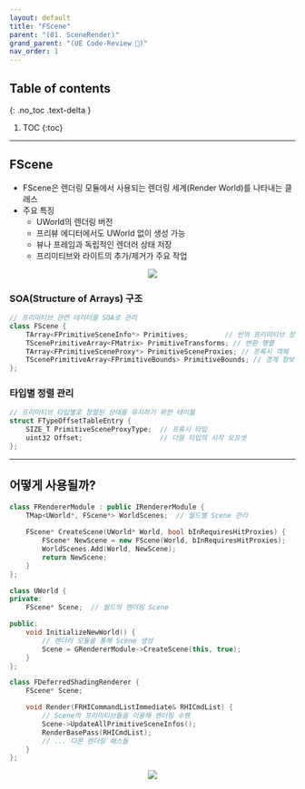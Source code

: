 ```yaml
---
layout: default
title: "FScene"
parent: "(01. SceneRender)"
grand_parent: "(UE Code-Review 🐳)"
nav_order: 1
---
```


## Table of contents
{: .no_toc .text-delta }

1. TOC
{:toc}

---

## FScene

* FScene은 렌더링 모듈에서 사용되는 렌더링 세계(Render World)를 나타내는 클래스
* 주요 특징
    * UWorld의 렌더링 버전
    * 프리뷰 에디터에서도 UWorld 없이 생성 가능
    * 뷰나 프레임과 독립적인 렌더러 상태 저장
    * 프리미티브와 라이트의 추가/제거가 주요 작업

<p align="center">
  <img src="https://taehyungs-programming-blog.github.io/blog/assets/images/unreal_review_ver3/basic/01.05_01.png"/>
</p>

### SOA(Structure of Arrays) 구조

```cpp
// 프리미티브 관련 데이터를 SOA로 관리
class FScene {
    TArray<FPrimitiveSceneInfo*> Primitives;         // 씬의 프리미티브 정보
    TScenePrimitiveArray<FMatrix> PrimitiveTransforms; // 변환 행렬
    TArray<FPrimitiveSceneProxy*> PrimitiveSceneProxies; // 프록시 객체
    TScenePrimitiveArray<FPrimitiveBounds> PrimitiveBounds; // 경계 정보
};
```

### 타입별 정렬 관리

```cpp
// 프리미티브 타입별로 정렬된 상태를 유지하기 위한 테이블
struct FTypeOffsetTableEntry {
    SIZE_T PrimitiveSceneProxyType;  // 프록시 타입
    uint32 Offset;                   // 다음 타입의 시작 오프셋
};
```

---

## 어떻게 사용될까?

```cpp
class FRendererModule : public IRendererModule {
    TMap<UWorld*, FScene*> WorldScenes;  // 월드별 Scene 관리
    
    FScene* CreateScene(UWorld* World, bool bInRequiresHitProxies) {
        FScene* NewScene = new FScene(World, bInRequiresHitProxies);
        WorldScenes.Add(World, NewScene);
        return NewScene;
    }
};
```

```cpp
class UWorld {
private:
    FScene* Scene;  // 월드의 렌더링 Scene

public:
    void InitializeNewWorld() {
        // 렌더러 모듈을 통해 Scene 생성
        Scene = GRendererModule->CreateScene(this, true);
    }
};
```

```cpp
class FDeferredShadingRenderer {
    FScene* Scene;

    void Render(FRHICommandListImmediate& RHICmdList) {
        // Scene의 프리미티브들을 이용해 렌더링 수행
        Scene->UpdateAllPrimitiveSceneInfos();
        RenderBasePass(RHICmdList);
        // ... 다른 렌더링 패스들
    }
};
```

<p align="center">
  <img src="https://taehyungs-programming-blog.github.io/blog/assets/images/unreal_review_ver3/basic/01.05_02.png"/>
</p>